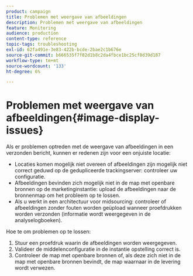 ```yaml
---
product: campaign
title: Problemen met weergave van afbeeldingen
description: Problemen met weergave van afbeeldingen
feature: Monitoring
audience: production
content-type: reference
topic-tags: troubleshooting
exl-id: 62fa491e-3e83-422b-bcde-2bae2c1b676e
source-git-commit: b666535f7f82d1b8c2da4fbce1bc25cf8d39d187
workflow-type: tm+mt
source-wordcount: '133'
ht-degree: 6%

---
```


# Problemen met weergave van afbeeldingen{#image-display-issues}



Als er problemen optreden met de weergave van afbeeldingen in een verzonden bericht, kunnen er redenen zijn voor een onjuiste locatie:

* Locaties komen mogelijk niet overeen of afbeeldingen zijn mogelijk niet correct geduwd op de gedupliceerde trackingserver: controleer uw configuratie.
* Afbeeldingen bevinden zich mogelijk niet in de map met openbare bronnen op de marketinginstantie: upload de afbeeldingen naar de bronnenmap om het probleem op te lossen.
* Als u werkt in een architectuur voor midsourcing: controleer of afbeeldingen zonder fouten worden geüpload wanneer proefdrukken worden verzonden (informatie wordt weergegeven in de analyselogboeken).

Hoe te om problemen op te lossen:

1. Stuur een proefdruk waarin de afbeeldingen worden weergegeven.
1. Valideer de middelenconfiguratie in de instantie opstelling correct is.
1. Controleer de map met openbare bronnen of, als deze zich niet in de map met openbare bronnen bevindt, de map waarnaar in de levering wordt verwezen.
